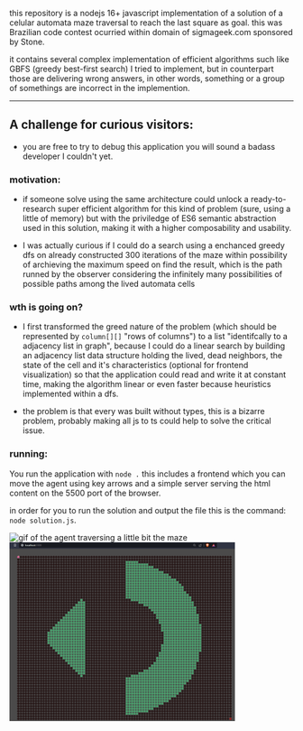 this repository is a nodejs 16+ javascript implementation of a solution of a celular automata maze traversal to reach the last square as goal. this was Brazilian code contest ocurried within domain of sigmageek.com sponsored by Stone.

it contains several complex implementation of efficient algorithms such like GBFS (greedy best-first search) I tried to implement, but in counterpart those are delivering wrong answers, in other words, something or a group of somethings are incorrect in the implemention.

<hr/>

## A challenge for curious visitors:
- you are free to try to debug this application you will sound a badass developer I couldn't yet.

### motivation:
- if someone solve using the same architecture could unlock a ready-to-research super efficient algorithm for this kind of problem (sure, using a little of memory) but with the priviledge of ES6 semantic abstraction used in this solution, making it with a higher composability and usability.
 
- I was actually curious if I could do a search using a enchanced greedy dfs on already constructed 300 iterations of the maze within possibility of archieving the maximum speed on find the result, which is the path runned by the observer considering the infinitely many possibilities of possible paths among the lived automata cells

### wth is going on?
- I first transformed the greed nature of the problem (which should be represented by ```column[][]``` "rows of columns") to a list "identifcally to a adjacency list in graph", because I could do a linear search by building an adjacency list data structure holding the lived, dead neighbors, the state of the cell and it's characteristics (optional for frontend visualization) so that the application could read and write it at constant time, making the algorithm linear or even faster because heuristics implemented within a dfs.

- the problem is that every was built without types, this is a bizarre problem, probably making all js to ts could help to solve the critical issue.

### running:
You run the application with ```node .``` this includes a frontend which you can move the agent using key arrows and a simple server serving the html content on the 5500 port of the browser.

in order for you to run the solution and output the file this is the command: ```node solution.js```.

<img src="gif.gif" alt="gif of the agent traversing a little bit the maze">
<img src="print.PNG" width="400" height: "250" alt="img of the maze set up">


